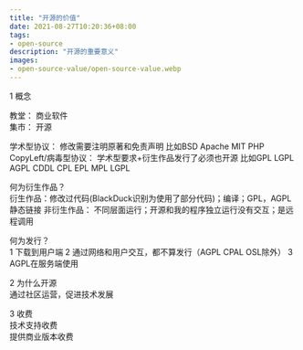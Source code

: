 ```yaml
---
title: "开源的价值"
date: 2021-08-27T10:20:36+08:00
tags:
- open-source
description: "开源的重要意义"
images:
- open-source-value/open-source-value.webp
---
```


1 概念

教堂： 商业软件  
集市： 开源

学术型协议： 修改需要注明原著和免责声明 比如BSD Apache MIT PHP  
CopyLeft/病毒型协议： 学术型要求+衍生作品发行了必须也开源 比如GPL LGPL AGPL CDDL CPL EPL MPL LGPL  
  
何为衍生作品？  
衍生作品：修改过代码(BlackDuck识别为使用了部分代码)；编译；GPL，AGPL静态链接
非衍生作品： 不同层面运行；开源和我的程序独立运行没有交互；是远程调用   
 
何为发行？  
1 下载到用户端 2 通过网络和用户交互，都不算发行（AGPL CPAL OSL除外） 3 AGPL在服务端使用

2 为什么开源  
通过社区运营，促进技术发展  

3 收费  
技术支持收费  
提供商业版本收费  
